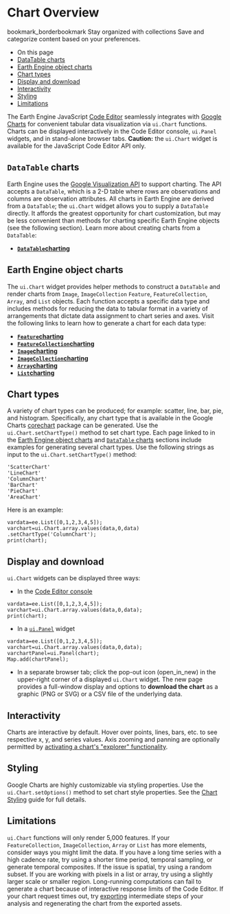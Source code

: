  
#  Chart Overview
bookmark_borderbookmark Stay organized with collections  Save and categorize content based on your preferences.
  * On this page
  * [DataTable charts](https://developers.google.com/earth-engine/guides/charts_overview#datatable_charts)
  * [Earth Engine object charts](https://developers.google.com/earth-engine/guides/charts_overview#earth_engine_object_charts)
  * [Chart types](https://developers.google.com/earth-engine/guides/charts_overview#chart_types)
  * [Display and download](https://developers.google.com/earth-engine/guides/charts_overview#display_and_download)
  * [Interactivity](https://developers.google.com/earth-engine/guides/charts_overview#interactivity)
  * [Styling](https://developers.google.com/earth-engine/guides/charts_overview#styling)
  * [Limitations](https://developers.google.com/earth-engine/guides/charts_overview#limitations)


The Earth Engine JavaScript [Code Editor](https://developers.google.com/earth-engine/guides/playground) seamlessly integrates with [Google Charts](https://developers.google.com/chart/interactive/docs/gallery) for convenient tabular data visualization via `ui.Chart` functions. Charts can be displayed interactively in the Code Editor console, `ui.Panel` widgets, and in stand-alone browser tabs.
**Caution:** the `ui.Chart` widget is available for the JavaScript Code Editor API only.
## `DataTable` charts
Earth Engine uses the [Google Visualization API](https://developers.google.com/chart/interactive/docs/reference) to support charting. The API accepts a `DataTable`, which is a 2-D table where rows are observations and columns are observation attributes. All charts in Earth Engine are derived from a `DataTable`; the `ui.Chart` widget allows you to supply a `DataTable` directly. It affords the greatest opportunity for chart customization, but may be less convenient than methods for charting specific Earth Engine objects (see the following section). Learn more about creating charts from a `DataTable`:
  * [**`DataTable`charting**](https://developers.google.com/earth-engine/guides/charts_datatable)


## Earth Engine object charts
The `ui.Chart` widget provides helper methods to construct a `DataTable` and render charts from `Image`, `ImageCollection` `Feature`, `FeatureCollection`, `Array`, and `List` objects. Each function accepts a specific data type and includes methods for reducing the data to tabular format in a variety of arrangements that dictate data assignment to chart series and axes.
Visit the following links to learn how to generate a chart for each data type:
  * [**`Feature`charting**](https://developers.google.com/earth-engine/guides/charts_feature)
  * [**`FeatureCollection`charting**](https://developers.google.com/earth-engine/guides/charts_feature)
  * [**`Image`charting**](https://developers.google.com/earth-engine/guides/charts_image)
  * [**`ImageCollection`charting**](https://developers.google.com/earth-engine/guides/charts_image_collection)
  * [**`Array`charting**](https://developers.google.com/earth-engine/guides/charts_array)
  * [**`List`charting**](https://developers.google.com/earth-engine/guides/charts_array)


## Chart types
A variety of chart types can be produced; for example: scatter, line, bar, pie, and histogram. Specifically, any chart type that is available in the Google Charts [corechart](https://developers.google.com/chart/interactive/docs/basic_load_libs#basic-library-loading) package can be generated. Use the `ui.Chart.setChartType()` method to set chart type. Each page linked to in the [Earth Engine object charts](https://developers.google.com/earth-engine/guides/charts_overview#earth_engine_object_charts) and [`DataTable` charts](https://developers.google.com/earth-engine/guides/charts_overview#datatable_charts) sections include examples for generating several chart types.
Use the following strings as input to the `ui.Chart.setChartType()` method:
```
'ScatterChart'
'LineChart'
'ColumnChart'
'BarChart'
'PieChart'
'AreaChart'

```

Here is an example:
```
vardata=ee.List([0,1,2,3,4,5]);
varchart=ui.Chart.array.values(data,0,data)
.setChartType('ColumnChart');
print(chart);

```

## Display and download
`ui.Chart` widgets can be displayed three ways:
  * In the [Code Editor console](https://developers.google.com/earth-engine/guides/playground#console-tab)

```
vardata=ee.List([0,1,2,3,4,5]);
varchart=ui.Chart.array.values(data,0,data);
print(chart);

```

  * In a [`ui.Panel`](https://developers.google.com/earth-engine/guides/ui_panels#panels) widget

```
vardata=ee.List([0,1,2,3,4,5]);
varchart=ui.Chart.array.values(data,0,data);
varchartPanel=ui.Panel(chart);
Map.add(chartPanel);

```

  * In a separate browser tab; click the pop-out icon (open_in_new) in the upper-right corner of a displayed `ui.Chart` widget. The new page provides a full-window display and options to **download the chart** as a graphic (PNG or SVG) or a CSV file of the underlying data.


## Interactivity
Charts are interactive by default. Hover over points, lines, bars, etc. to see respective x, y, and series values. Axis zooming and panning are optionally permitted by [activating a chart's "explorer" functionality](https://developers.google.com/earth-engine/guides/charts_style#zoom_and_pan_chart_axes).
## Styling
Google Charts are highly customizable via styling properties. Use the `ui.Chart.setOptions()` method to set chart style properties. See the [Chart Styling](https://developers.google.com/earth-engine/guides/charts_style) guide for full details.
## Limitations
`ui.Chart` functions will only render 5,000 features. If your `FeatureCollection`, `ImageCollection`, `Array` or `List` has more elements, consider ways you might limit the data. If you have a long time series with a high cadence rate, try using a shorter time period, temporal sampling, or generate temporal composites. If the issue is spatial, try using a random subset. If you are working with pixels in a list or array, try using a slightly larger scale or smaller region.
Long-running computations can fail to generate a chart because of interactive response limits of the Code Editor. If your chart request times out, try [exporting](https://developers.google.com/earth-engine/guides/exporting) intermediate steps of your analysis and regenerating the chart from the exported assets.
